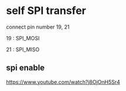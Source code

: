 # self SPI transfer

connect pin number 19, 21

19 : SPI_MOSI

21 : SPI_MISO

## spi enable

<https://www.youtube.com/watch?j8OjOnH5Sr4>

